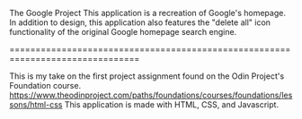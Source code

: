 The Google Project
This application is a recreation of Google's homepage. In addition to design, this application
also features the "delete all" icon functionality of the original Google homepage search engine.

===============================================================================

This is my take on the first project assignment found on the Odin Project's Foundation course.
https://www.theodinproject.com/paths/foundations/courses/foundations/lessons/html-css
This application is made with HTML, CSS, and Javascript.

